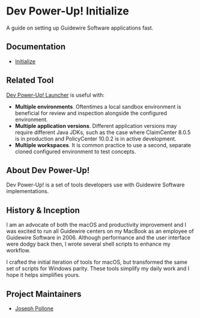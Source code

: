 # Dev Power-Up! Initialize

A guide on setting up Guidewire Software applications fast.

## Documentation

* [Initialize](https://dev-power-up.github.io/initialize/)

## Related Tool

[Dev Power-Up! Launcher](https://dev-power-up.github.io/launcher/) is useful with:

- **Multiple environments**. Oftentimes a local sandbox environment is beneficial for review and inspection alongside the configured environment.
- **Multiple application versions**. Different application versions may require different Java JDKs, such as the case where ClaimCenter 8.0.5 is in production and PolicyCenter 10.0.2 is in active development.
- **Multiple workspaces**. It is common practice to use a second, separate cloned configured environment to test concepts.

## About Dev Power-Up!

Dev Power-Up! is a set of tools developers use with Guidewire Software implementations.

## History & Inception

I am an advocate of both the macOS and productivity improvement and I was excited to run all Guidewire centers on my MacBook as an employee of Guidewire Software in 2006. Although performance and the user interface were dodgy back then, I wrote several shell scripts to enhance my workflow.

I crafted the initial iteration of tools for macOS, but transformed the same set of scripts for Windows parity. These tools simplify my daily work and I hope it helps simplifies yours.

## Project Maintainers

- [Joseph Pollone](https://www.linkedin.com/in/joseph-pollone-402725195/)
